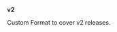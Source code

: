 <!-- markdownlint-disable MD041-->
**v2**<br>

Custom Format to cover v2 releases.
<!-- markdownlint-enable MD041-->
